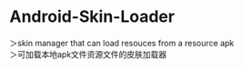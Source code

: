 # Android-Skin-Loader
＞skin manager that can load resouces from a resource apk  
＞可加载本地apk文件资源文件的皮肤加载器

